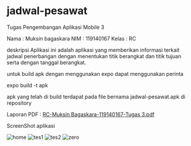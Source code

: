 # jadwal-pesawat

Tugas Pengembangan Aplikasi Mobile 3

Nama : Muksin bagaskara
NIM : 119140167
Kelas : RC

deskripsi
Aplikasi ini adalah aplikasi yang memberikan informasi terkait jadwal penerbangan dengan menentukan titik berangkat dan titik tujuan serta dengan tanggal berangkat.

untuk build apk dengan menggunakan expo dapat menggunakan perinta

expo build -t apk

apk yang telah di build terdapat pada file bernama jadwal-pesawat.apk di repository

Laporan PDF : [RC-Muksin Bagaskara-119140167-Tugas 3.pdf](https://github.com/mbagas/jadwal-pesawat/files/8247033/RC-Muksin.Bagaskara-119140167-Tugas.3.pdf)


ScreenShot aplikasi


![home](https://user-images.githubusercontent.com/75032646/158220210-9c4fa687-c2fa-43e5-86dd-45a613167ff7.jpeg)
![tes1](https://user-images.githubusercontent.com/75032646/158220225-f62b7fbc-c9e3-462b-ab68-d7c1cccca9b5.jpeg)
![tes2](https://user-images.githubusercontent.com/75032646/158220227-8498ecf0-83f4-4043-9ecf-e6c24bf8f944.jpeg)
![zero](https://user-images.githubusercontent.com/75032646/158220230-42c12619-8514-4574-9adc-92d8b4373128.jpeg)
